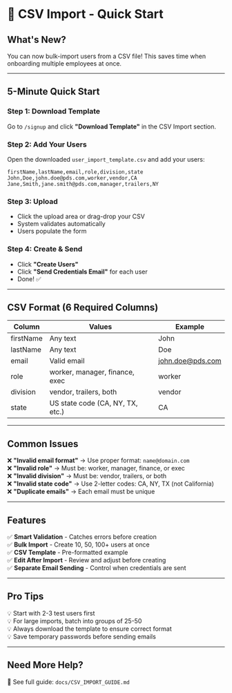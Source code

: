 # 🚀 CSV Import - Quick Start

## What's New?

You can now bulk-import users from a CSV file! This saves time when onboarding multiple employees at once.

---

## 5-Minute Quick Start

### Step 1: Download Template
Go to `/signup` and click **"Download Template"** in the CSV Import section.

### Step 2: Add Your Users
Open the downloaded `user_import_template.csv` and add your users:

```csv
firstName,lastName,email,role,division,state
John,Doe,john.doe@pds.com,worker,vendor,CA
Jane,Smith,jane.smith@pds.com,manager,trailers,NY
```

### Step 3: Upload
- Click the upload area or drag-drop your CSV
- System validates automatically
- Users populate the form

### Step 4: Create & Send
- Click **"Create Users"**
- Click **"Send Credentials Email"** for each user
- Done! ✅

---

## CSV Format (6 Required Columns)

| Column | Values | Example |
|--------|--------|---------|
| firstName | Any text | John |
| lastName | Any text | Doe |
| email | Valid email | john.doe@pds.com |
| role | worker, manager, finance, exec | worker |
| division | vendor, trailers, both | vendor |
| state | US state code (CA, NY, TX, etc.) | CA |

---

## Common Issues

❌ **"Invalid email format"** → Use proper format: `name@domain.com`  
❌ **"Invalid role"** → Must be: worker, manager, finance, or exec  
❌ **"Invalid division"** → Must be: vendor, trailers, or both  
❌ **"Invalid state code"** → Use 2-letter codes: CA, NY, TX (not California)  
❌ **"Duplicate emails"** → Each email must be unique  

---

## Features

✅ **Smart Validation** - Catches errors before creation  
✅ **Bulk Import** - Create 10, 50, 100+ users at once  
✅ **CSV Template** - Pre-formatted example  
✅ **Edit After Import** - Review and adjust before creating  
✅ **Separate Email Sending** - Control when credentials are sent  

---

## Pro Tips

💡 Start with 2-3 test users first  
💡 For large imports, batch into groups of 25-50  
💡 Always download the template to ensure correct format  
💡 Save temporary passwords before sending emails  

---

## Need More Help?

📖 See full guide: `docs/CSV_IMPORT_GUIDE.md`




